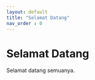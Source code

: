 ```yaml
---
layout: default
title: "Selamat Datang"
nav_order : 0
--- 
```


# Selamat Datang 


Selamat datang semuanya.

